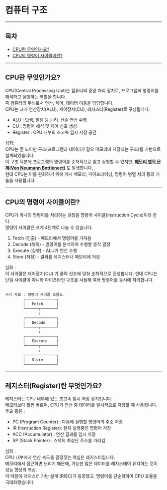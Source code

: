 # 컴퓨터 구조

---
## 목차
* [CPU란 무엇인가요?](#cpu란-무엇인가요)
* [CPU의 명령어 사이클이란?](#cpu의-명령어-사이클이란)

---
## CPU란 무엇인가요?
CPU(Central Processing Unit)는 컴퓨터의 중앙 처리 장치로, 프로그램의 명령어를 해석하고 실행하는 역할을 합니다. <br>
즉 컴퓨터의 두뇌로서 연산, 제어, 데이터 이동을 담당합니다.<br>
CPU는 크게 연산장치(ALU), 제어장치(CU), 레지스터(Register)로 구성됩니다.<br>
* ALU : 덧셈, 뺄셈 등 논리. 산술 연산 수행
* CU : 명령어 해석 및 제어 신호 생성
* Register : CPU 내부의 초고속 임시 저장 공간<br>

심화: <br>
CPU는 폰 노이만 구조(프로그램과 데이터가 같으 메모리에 저장되는 구조)를 기반으로 설계되었습니다. <br>
이 구조 덕분에 프로그램의 명령어를 순처적으로 읽고 실행할 수 있지만, [**메모리 병목 문제(Von Neumann Bottlenect)**]() 도 발생합니다. <br>
현대 CPU는 이를 완화하기 위해 캐시 메모리, 파이프라이닝, 명령어 병렬 처리 등의 기술을 사용합니다.

---
## CPU의 명령어 사이클이란?
CPU가 하나의 명령어를 처리하는 과정을 명령어 사이클(Instruction Cycle)이라 한다.<br>
명령어 사이클은 크게 4단계로 나눌 수 있습니다.<br>
1. Fetch (인출) - 메모리에서 명령어를 가져옴
2. Decode (해독) - 명령어를 분석하여 수행할 동작 결정
3. Execute (실행) - ALU가 연산 수행
4. Store (저장) - 결과를 레지스터나 메모리에 저장 <br>

심화 : <br>
이 사이클은 제어장치(CU) 가 클럭 신호에 맞춰 순차적으로 진행합니다. 
현대 CPU는 단일 사이클이 아니라 파이프라인 구조를 사용해 여러 명령어를 동시에 처리합니다.<br>
<br>
```java
시각 자료 : 명령어 사이클 흐름도.
        ┌──────────────┐
        │   Fetch      │
        └──────┬───────┘
               ↓
        ┌──────────────┐
        │   Decode     │
        └──────┬───────┘
               ↓
        ┌──────────────┐
        │   Execute    │
        └──────┬───────┘
               ↓
        ┌──────────────┐
        │   Store      │
        └──────────────┘
```

---
## 레지스터(Register)란 무엇인가요?
레지스터는 CPU 내부에 있는 초고속 임시 저장 장치입니다. <br>
메모리보다 훨씬 빠르며, CPU가 연산 중 데이터를 일시적으로 저장할 때 사용됩니다.<br>
주요 종류 : <br>
* PC (Program Counter) : 다음에 실행할 명령어의 주소 저장
* IR (Instruction Register): 현재 실행중인 명령어 저장
* ACC (Accumulator) : 연산 결과를 임시 저장
* SP (Stack Pointer) : 스택의 최상단 주소를 가리킴 <br>

심화 : <br>
CPU 내부에서 연산 속도를 결정짓는 핵심은 레지스터입니다. <br>
메모리에서 접근하면 느리기 때문에, 가능한 많은 데이터를 레지스테어 유지하는 것이 성능 향상의 핵심.<br>
이 때문에 레지스터 기반 설계 (RISC)가 등장했고, 명령어를 단순화하여 CPU 효율을 극대화했습니다.

